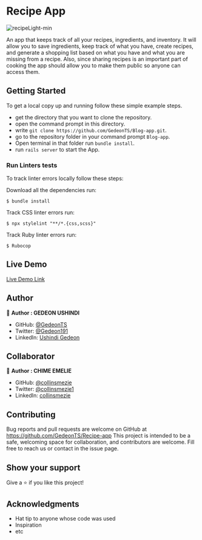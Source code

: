# Recipe App

![recipeLight-min](https://user-images.githubusercontent.com/97834160/190992022-3d9f5d7d-a3e5-4cac-aa92-a732227ff8ee.png)



An app that keeps track of all your recipes, ingredients, and inventory. It will allow you to save ingredients, keep track of what you have, create recipes, and generate a shopping list based on what you have and what you are missing from a recipe. Also, since sharing recipes is an important part of cooking the app should allow you to make them public so anyone can access them.

## Getting Started

To get a local copy up and running follow these simple example steps.

- get the directory that you want to clone the repository.
- open the command prompt in this directory.
- write `git clone https://github.com/GedeonTS/Blog-app.git`.
- go to the repository folder in your command prompt `Blog-app`.
- Open terminal in that folder run `bundle install`.
- run `rails server` to start the App.

### Run Linters tests
To track linter errors locally follow these steps:  

Download all the dependencies run:
```
$ bundle install
```

Track CSS linter errors run:
```
$ npx stylelint "**/*.{css,scss}"
```
Track Ruby linter errors run:
```
$ Rubocop
```

## Live Demo

[Live Demo Link](https://recipe-gedeonts.herokuapp.com/)

## Author

👤 **Author : GEDEON USHINDI**

- GitHub: [@GedeonTS](https://github.com/GedeonTS)
- Twitter: [@Gedeon191](https://twitter.com/Gedeon191)
- LinkedIn: [Ushindi Gedeon](https://linkedin.com/in/ushindi-gedeon)

## Collaborator

👤 **Author : CHIME EMELIE**

- GitHub: [@collinsmezie](https://github.com/collinsmezie)
- Twitter: [@collinsmezie1](https://twitter.com/collinsmezie1)
- LinkedIn: [collinsmezie](https://linkedin.com/in/collinsmezie)
## Contributing

Bug reports and pull requests are welcome on GitHub at https://github.com/GedeonTS/Recipe-app 
This project is intended to be a safe, welcoming space for collaboration, and contributors are welcome.
Fill free to reach us or contact in the issue page.

## Show your support

Give a ⭐️ if you like this project!

## Acknowledgments

- Hat tip to anyone whose code was used
- Inspiration
- etc
